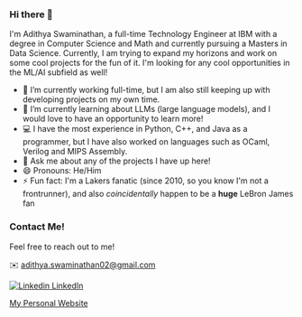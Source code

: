 ### Hi there 👋

I'm Adithya Swaminathan, a full-time Technology Engineer at IBM with a degree in Computer Science and Math and currently pursuing a Masters in Data Science. Currently, I am trying to expand my horizons and work on some cool projects for the fun of it. I'm looking for any cool opportunities in the ML/AI subfield as well!

- 🔭 I’m currently working full-time, but I am also still keeping up with developing projects on my own time.  
- 🌱 I’m currently learning about LLMs (large language models), and I would love to have an opportunity to learn more!
- 💻 I have the most experience in Python, C++, and Java as a programmer, but I have also worked on languages such as OCaml, Verilog and MIPS Assembly.
- 💬 Ask me about any of the projects I have up here!
- 😄 Pronouns: He/Him
- ⚡ Fun fact: I'm a Lakers fanatic (since 2010, so you know I'm not a frontrunner), and also *coincidentally* happen to be a **huge** LeBron James fan

### Contact Me!

Feel free to reach out to me!

✉️ <adithya.swaminathan02@gmail.com>

[![Linkedin](https://i.stack.imgur.com/gVE0j.png) LinkedIn](https://www.linkedin.com/in/adiswami14/)

[My Personal Website](https://adiswami14.github.io)
